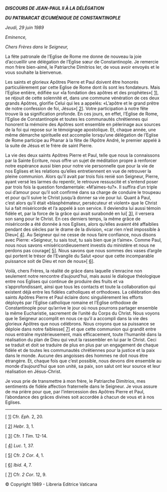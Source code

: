 ***DISCOURS DE JEAN-PAUL II À LA DÉLÉGATION***

***DU PATRIARCAT ŒCUMÉNIQUE DE CONSTANTINOPLE***

*Jeudi, 29 juin 1989*

*Eminence,*

*Chers Frères dans le Seigneur,*

La fête patronale de l’Eglise de Rome me donne de nouveau la joie d’accueillir une délégation de l’Eglise sœur de Constantinople. Je remercie mon frère bien-aimé, le Patriarche Dimitrios Ier, de vous avoir envoyés et le vous souhaite la bienvenue.

Les saints et glorieux Apôtres Pierre et Paul doivent être honorés particulièrement par cette Eglise de Rome dont ils sont les fondateurs. Mais l’Eglise entière, édifiée sur «la fondation des apôtres et des prophètes»\[ [1](#_ftn1 "")\], se réjouit de cette solennité et, dans une commune vénération de ces deux grands Apôtres, glorifie Celui qui les a appelés: «L’apôtre et le grand prêtre de notre confession de foi, Jésus»\[ [2](#_ftn2 "")\]. Votre participation à notre fête trouve là sa signification profonde. En ces jours, en effet, l’Eglise de Rome, l’Eglise de Constantinople et toutes les communautés chrétiennes qui honorent la mémoire des Apôtres sont ensemble en pèlerinage aux sources de la foi qui repose sur le témoignage apostolique. Et, chaque année, une même démarche spirituelle est accomplie lorsqu’une délégation de l’Eglise de Rome participe au Phanar à la fête de l’Apôtre André, le premier appelé à la suite de Jésus et le frère de saint Pierre.

La vie des deux saints Apôtres Pierre et Paul, telle que nous la connaissons par la Sainte Ecriture, nous offre un sujet de méditation propre à renforcer notre espérance aussi bien pour notre vie personnelle que pour la vie de nos Eglises et les relations qu’elles entretiennent en vue de retrouver la pleine communion. Alors qu’il avait par trois fois renié son Seigneur, Pierre, ayant versé les larmes du repentir, le retrouve ressuscité et s’entend poser par trois fois la question fondamentale: «M’aimes-tu?». Il suffira d’un triple oui d’amour pour qu’il soit confirmé dans sa charge de conduire le troupeau et pour qu’il suive le Christ jusqu’à donner sa vie pour lui. Quant à Paul, c’est alors qu’il était «blasphémateur, persécuteur et violent» que le Christ lui a fait miséricorde et l’a appelé à son service. Il deviendra lui aussi témoin fidèle et, par la force de la grâce qui avait surabondé en lui\[ [3](#_ftn3 "")\], il versera son sang pour le Christ. En ces derniers temps, la même grâce de miséricorde a été donnée à nos Eglises, alors qu’elles avaient été affaiblies pendant des siècles par le drame de la division, «car rien n’est impossible à Dieu»\[ [4](#_ftn4 "")\]. Au Seigneur qui ne cesse de nous faire confiance, nous disons avec Pierre: «Seigneur, tu sais tout, tu sais bien que je t’aime». Comme Paul, nous nous savons «miséricordieusement investis du ministère et nous ne perdons pas courage\[ [5](#_ftn5 "")\]. Nous savons que nous sommes des vases d’argile qui portent le trésor de l’Evangile du Salut «pour que cette incomparable puissance soit de Dieu et non de nous»\[ [6](#_ftn6 "")\].

Voilà, chers Frères, la réalité de grâce dans laquelle s’enracine non seulement notre rencontre d’aujourd’hui, mais aussi le dialogue théologique entre nos Eglises qui continue de produire des fruits et va s’approfondissant, ainsi que tous les contacts et toute la collaboration qui existent déjà entre les fidèles catholiques et orthodoxes. La célébration des saints Apôtres Pierre et Paul éclaire donc singulièrement les efforts déployés par l’Eglise catholique romaine et l’Eglise orthodoxe de Constantinople pour qu’arrive le jour où nous pourrons partager ensemble la même Eucharistie, sacrement de l’unité du Corps du Christ. Nous voyons que le Seigneur accomplit en nous ce qu’il a accompli dans la vie des glorieux Apôtres que nous célébrons. Nous croyons que sa puissance se déploie dans notre faiblesse\[ [7](#_ftn7 "")\] et que cette communion qui grandit entre nous entraîne mystérieusement, mais efficacement, toute l’humanité dans la réalisation du plan de Dieu qui veut la rassembler en lui par le Christ. Ceci se traduit et doit se traduire de plus en plus par un engagement de chaque fidèle et de toutes les communautés chrétiennes pour la justice et la paix dans le monde. Aucune des angoisses des hommes ne doit nous être étrangère. Et, chaque fois que c’est possible, nous devons dire ensemble au monde d’aujourd’hui que son unité, sa paix, son salut ont leur source et leur réalisation en Jésus-Christ.

Je vous prie de transmettre à mon frère, le Patriarche Dimitrios, mes sentiments de fidèle affection fraternelle dans le Seigneur. Je vous assure de ma prière pour que, par l’intercession des Apôtres Pierre et Paul, l’abondance des grâces divines soit accordée à chacun de vous et à nos Eglises.

* * *

\[ [1](#_ftnref1 "")\] Cfr. *Eph*. 2, 20.

\[ [2](#_ftnref2 "")\] *Hebr*. 3, 1.

\[ [3](#_ftnref3 "")\] Cfr. *1 Tim*. 12-14.

\[ [4](#_ftnref4 "")\] *Luc*. 1, 37.

\[ [5](#_ftnref5 "")\] Cfr. *2 Cor*. 4, 1.

\[ [6](#_ftnref6 "")\] *Ibid*. 4, 7.

\[ [7](#_ftnref7 "")\] Cfr. *2 Cor*. 12, 9.

© Copyright 1989 - Libreria Editrice Vaticana
